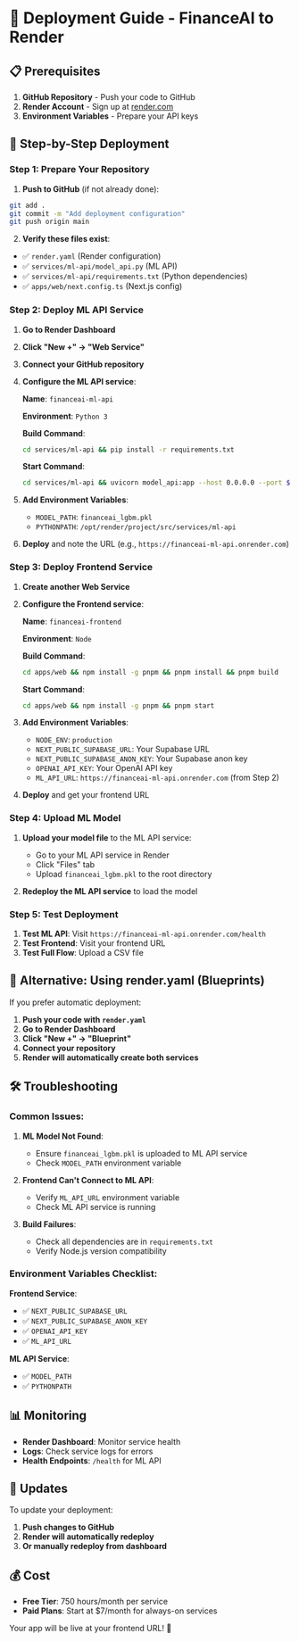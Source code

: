 # 🚀 Deployment Guide - FinanceAI to Render

## 📋 Prerequisites

1. **GitHub Repository** - Push your code to GitHub
2. **Render Account** - Sign up at [render.com](https://render.com)
3. **Environment Variables** - Prepare your API keys

## 🔧 Step-by-Step Deployment

### **Step 1: Prepare Your Repository**

1. **Push to GitHub** (if not already done):
```bash
git add .
git commit -m "Add deployment configuration"
git push origin main
```

2. **Verify these files exist**:
- ✅ `render.yaml` (Render configuration)
- ✅ `services/ml-api/model_api.py` (ML API)
- ✅ `services/ml-api/requirements.txt` (Python dependencies)
- ✅ `apps/web/next.config.ts` (Next.js config)

### **Step 2: Deploy ML API Service**

1. **Go to Render Dashboard**
2. **Click "New +" → "Web Service"**
3. **Connect your GitHub repository**
4. **Configure the ML API service**:

   **Name**: `financeai-ml-api`
   
   **Environment**: `Python 3`
   
   **Build Command**:
   ```bash
   cd services/ml-api && pip install -r requirements.txt
   ```
   
   **Start Command**:
   ```bash
   cd services/ml-api && uvicorn model_api:app --host 0.0.0.0 --port $PORT
   ```

5. **Add Environment Variables**:
   - `MODEL_PATH`: `financeai_lgbm.pkl`
   - `PYTHONPATH`: `/opt/render/project/src/services/ml-api`

6. **Deploy** and note the URL (e.g., `https://financeai-ml-api.onrender.com`)

### **Step 3: Deploy Frontend Service**

1. **Create another Web Service**
2. **Configure the Frontend service**:

   **Name**: `financeai-frontend`
   
   **Environment**: `Node`
   
   **Build Command**:
   ```bash
   cd apps/web && npm install -g pnpm && pnpm install && pnpm build
   ```
   
   **Start Command**:
   ```bash
   cd apps/web && npm install -g pnpm && pnpm start
   ```

3. **Add Environment Variables**:
   - `NODE_ENV`: `production`
   - `NEXT_PUBLIC_SUPABASE_URL`: Your Supabase URL
   - `NEXT_PUBLIC_SUPABASE_ANON_KEY`: Your Supabase anon key
   - `OPENAI_API_KEY`: Your OpenAI API key
   - `ML_API_URL`: `https://financeai-ml-api.onrender.com` (from Step 2)

4. **Deploy** and get your frontend URL

### **Step 4: Upload ML Model**

1. **Upload your model file** to the ML API service:
   - Go to your ML API service in Render
   - Click "Files" tab
   - Upload `financeai_lgbm.pkl` to the root directory

2. **Redeploy the ML API service** to load the model

### **Step 5: Test Deployment**

1. **Test ML API**: Visit `https://financeai-ml-api.onrender.com/health`
2. **Test Frontend**: Visit your frontend URL
3. **Test Full Flow**: Upload a CSV file

## 🔧 Alternative: Using render.yaml (Blueprints)

If you prefer automatic deployment:

1. **Push your code with `render.yaml`**
2. **Go to Render Dashboard**
3. **Click "New +" → "Blueprint"**
4. **Connect your repository**
5. **Render will automatically create both services**

## 🛠️ Troubleshooting

### **Common Issues:**

1. **ML Model Not Found**:
   - Ensure `financeai_lgbm.pkl` is uploaded to ML API service
   - Check `MODEL_PATH` environment variable

2. **Frontend Can't Connect to ML API**:
   - Verify `ML_API_URL` environment variable
   - Check ML API service is running

3. **Build Failures**:
   - Check all dependencies are in `requirements.txt`
   - Verify Node.js version compatibility

### **Environment Variables Checklist**:

**Frontend Service**:
- ✅ `NEXT_PUBLIC_SUPABASE_URL`
- ✅ `NEXT_PUBLIC_SUPABASE_ANON_KEY`
- ✅ `OPENAI_API_KEY`
- ✅ `ML_API_URL`

**ML API Service**:
- ✅ `MODEL_PATH`
- ✅ `PYTHONPATH`

## 📊 Monitoring

- **Render Dashboard**: Monitor service health
- **Logs**: Check service logs for errors
- **Health Endpoints**: `/health` for ML API

## 🔄 Updates

To update your deployment:
1. **Push changes to GitHub**
2. **Render will automatically redeploy**
3. **Or manually redeploy from dashboard**

## 💰 Cost

- **Free Tier**: 750 hours/month per service
- **Paid Plans**: Start at $7/month for always-on services

Your app will be live at your frontend URL! 🎉